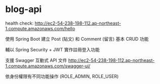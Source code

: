 # blog-api

health check: http://ec2-54-238-198-112.ap-northeast-1.compute.amazonaws.com/hello

使用 Spring Boot 建立 Post (貼文) 和 Comment (留言) 基本 CRUD 功能

輔以 Spring Security + JWT 實作註冊登入功能

支援 Swagger 互動式 API 文件 http://ec2-54-238-198-112.ap-northeast-1.compute.amazonaws.com/swagger-ui/

依身份權限有不同功能操作 (ROLE_ADMIN, ROLE_USER)

